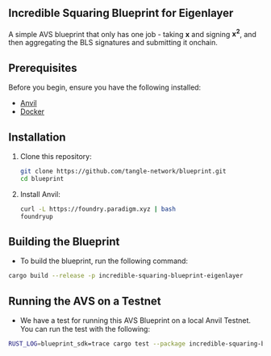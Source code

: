 ## Incredible Squaring Blueprint for Eigenlayer

A simple AVS blueprint that only has one job - taking **x** and signing **x<sup>2</sup>**, and then aggregating the BLS signatures and submitting it onchain.

## Prerequisites

Before you begin, ensure you have the following installed:

- [Anvil](https://book.getfoundry.sh/anvil/)
- [Docker](https://www.docker.com/get-started)

## Installation

1. Clone this repository:
   ```bash
   git clone https://github.com/tangle-network/blueprint.git
   cd blueprint
   ```
   
2. Install Anvil:
   ```bash
   curl -L https://foundry.paradigm.xyz | bash
   foundryup
   ```

## Building the Blueprint

- To build the blueprint, run the following command:

```bash
cargo build --release -p incredible-squaring-blueprint-eigenlayer
```

## Running the AVS on a Testnet

- We have a test for running this AVS Blueprint on a local Anvil Testnet. You can run the test with the following:

```bash
RUST_LOG=blueprint_sdk=trace cargo test --package incredible-squaring-blueprint-eigenlayer test_eigenlayer_incredible_squaring_blueprint -- --nocapture
```
